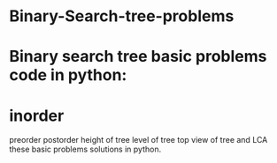 # Binary-Search-tree-problems
# Binary search tree basic problems code in python:
# inorder
preorder
postorder
height of tree
level of tree
top view of tree and LCA
these basic problems solutions in python.
